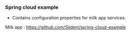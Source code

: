 ### Spring cloud example

- Contains configuration properties for milk app services.

Milk app : https://github.com/Slidem/spring-cloud-example

